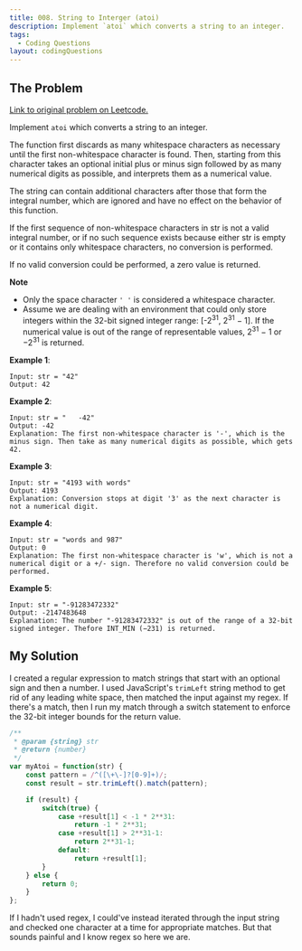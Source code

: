 ```yaml
---
title: 008. String to Interger (atoi)
description: Implement `atoi` which converts a string to an integer.
tags:
  - Coding Questions
layout: codingQuestions
---
```


## The Problem

[Link to original problem on Leetcode.](https://leetcode.com/problems/string-to-integer-atoi/)

Implement `atoi` which converts a string to an integer.

The function first discards as many whitespace characters as necessary until the first non-whitespace character is found. Then, starting from this character takes an optional initial plus or minus sign followed by as many numerical digits as possible, and interprets them as a numerical value.

The string can contain additional characters after those that form the integral number, which are ignored and have no effect on the behavior of this function.

If the first sequence of non-whitespace characters in str is not a valid integral number, or if no such sequence exists because either str is empty or it contains only whitespace characters, no conversion is performed.

If no valid conversion could be performed, a zero value is returned.

**Note**

*  Only the space character `' '` is considered a whitespace character.
*  Assume we are dealing with an environment that could only store integers within the 32-bit signed integer range: [-2<sup>31</sup>,&nbsp;2<sup>31</sup>&nbsp;−&nbsp;1]. If the numerical value is out of the range of representable values, 2<sup>31</sup>&nbsp;−&nbsp;1 or −2<sup>31</sup> is returned.

**Example 1**:
```
Input: str = "42"
Output: 42
```

**Example 2**:
```
Input: str = "   -42"
Output: -42
Explanation: The first non-whitespace character is '-', which is the minus sign. Then take as many numerical digits as possible, which gets 42.
```

**Example 3**:
```
Input: str = "4193 with words"
Output: 4193
Explanation: Conversion stops at digit '3' as the next character is not a numerical digit.
```

**Example 4**:
```
Input: str = "words and 987"
Output: 0
Explanation: The first non-whitespace character is 'w', which is not a numerical digit or a +/- sign. Therefore no valid conversion could be performed.
```

**Example 5**:
```
Input: str = "-91283472332"
Output: -2147483648
Explanation: The number "-91283472332" is out of the range of a 32-bit signed integer. Thefore INT_MIN (−231) is returned.
```

## My Solution

I created a regular expression to match strings that start with an optional sign and then a number. I used JavaScript's `trimLeft` string method to get rid of any leading white space, then matched the input against my regex. If there's a match, then I run my match through a switch statement to enforce the 32-bit integer bounds for the return value.

```javascript
/**
 * @param {string} str
 * @return {number}
 */
var myAtoi = function(str) {
    const pattern = /^([\+\-]?[0-9]+)/;
    const result = str.trimLeft().match(pattern);

    if (result) {
        switch(true) {
            case +result[1] < -1 * 2**31:
                return -1 * 2**31;
            case +result[1] > 2**31-1:
                return 2**31-1;
            default:
                return +result[1];
        }
    } else {
        return 0;
    }
};
```

If I hadn't used regex, I could've instead iterated through the input string and checked one character at a time for appropriate matches. But that sounds painful and I know regex so here we are.
